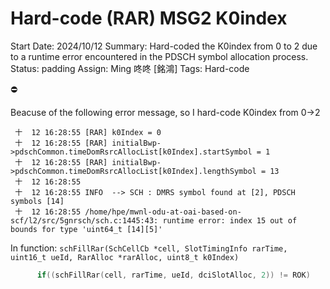 # Hard-code (RAR) MSG2 K0index

Start Date: 2024/10/12
Summary: Hard-coded the K0index from 0 to 2 due to a runtime error encountered in the PDSCH symbol allocation process.
Status: padding
Assign: Ming 咚咚 [銘鴻]
Tags: Hard-code

<aside>
⛔

Beacuse of the following error message, so I hard-code K0index from 0→2

</aside>

```
 十  12 16:28:55 [RAR] k0Index = 0
 十  12 16:28:55 [RAR] initialBwp->pdschCommon.timeDomRsrcAllocList[k0Index].startSymbol = 1
 十  12 16:28:55 [RAR] initialBwp->pdschCommon.timeDomRsrcAllocList[k0Index].lengthSymbol = 13
 十  12 16:28:55 
 十  12 16:28:55 INFO  --> SCH : DMRS symbol found at [2], PDSCH symbols [14]
 十  12 16:28:55 /home/hpe/mwnl-odu-at-oai-based-on-scf/l2/src/5gnrsch/sch.c:1445:43: runtime error: index 15 out of bounds for type 'uint64_t [14][5]'
```

In function: `schFillRar(SchCellCb *cell, SlotTimingInfo rarTime, uint16_t ueId, RarAlloc *rarAlloc, uint8_t k0Index)`

```c
      if((schFillRar(cell, rarTime, ueId, dciSlotAlloc, 2)) != ROK)
```